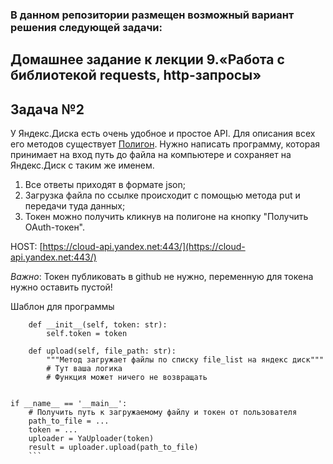 ### В данном репозитории размещен возможный вариант решения следующей задачи:

## Домашнее задание к лекции 9.«Работа с библиотекой requests, http-запросы»
## Задача №2
У Яндекс.Диска есть очень удобное и простое API. Для описания всех его методов существует [Полигон](https://yandex.ru/dev/disk/poligon/). Нужно написать программу, которая принимает на вход путь до файла на компьютере и сохраняет на Яндекс.Диск с таким же именем.

1. Все ответы приходят в формате json;
1. Загрузка файла по ссылке происходит с помощью метода put и передачи туда данных;
1. Токен можно получить кликнув на полигоне на кнопку "Получить OAuth-токен".

HOST: [https://cloud-api.yandex.net:443/](https://cloud-api.yandex.net:443/)

*Важно*: Токен публиковать в github не нужно, переменную для токена нужно оставить пустой!

Шаблон для программы

```class YaUploader:
    def __init__(self, token: str):
        self.token = token

    def upload(self, file_path: str):
        """Метод загружает файлы по списку file_list на яндекс диск"""
        # Тут ваша логика
        # Функция может ничего не возвращать


if __name__ == '__main__':
    # Получить путь к загружаемому файлу и токен от пользователя
    path_to_file = ...
    token = ...
    uploader = YaUploader(token)
    result = uploader.upload(path_to_file)
    ```

